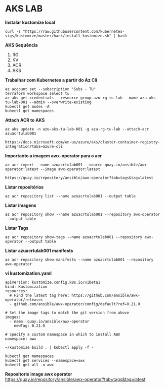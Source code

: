 # AKS LAB

**Instalar kustomize local**
```
curl -s "https://raw.githubusercontent.com/kubernetes-sigs/kustomize/master/hack/install_kustomize.sh" | bash
```

**AKS Sequência**

1. RG
2. KV
3. ACR
4. AKS

**Trabalhar com Kubernetes a partir do Az Cli**
```
az account set --subscription "Subs - TU"
terraform workspace select tu
az aks get-credentials --resource-group azu-rg-tu-lab --name azu-aks-tu-lab-001 --admin --overwrite-existing
kubectl get nodes -A
kubectl get namespaces
```

**Attach ACR to AKS**
```
az aks update -n azu-aks-tu-lab-001 -g azu-rg-tu-lab --attach-acr azuacrtulab001

https://docs.microsoft.com/en-us/azure/aks/cluster-container-registry-integration?tabs=azure-cli
```

**Importanto a imagem awx-operator para o acr**
```
az acr import --name azuacrtulab001 --source quay.io/ansible/awx-operator:latest --image awx-operator:latest

https://quay.io/repository/ansible/awx-operator?tab=tags&tag=latest
```

**Listar repositórios**
```
az acr repository list --name azuacrtulab001 --output table
```

**Listar imagens**
```
az acr repository show --name azuacrtulab001 --repository awx-operator --output table
```

**Listar Tags**
```
az acr repository show-tags --name azuacrtulab001 --repository awx-operator --output table
```

**Listar azuacrtulab001 manifests**
``` 
az acr repository show-manifests --name azuacrtulab001 --repository awx-operator
```

**vi kustomization.yaml**
```
apiVersion: kustomize.config.k8s.io/v1beta1
kind: Kustomization
resources:
  # Find the latest tag here: https://github.com/ansible/awx-operator/releases
  - github.com/ansible/awx-operator/config/default?ref=0.21.0

# Set the image tags to match the git version from above
images:
  - name: quay.io/ansible/awx-operator
    newTag: 0.21.0

# Specify a custom namespace in which to install AWX
namespace: awx
```
```
~/kustomize build . | kubectl apply -f -

kubectl get namespaces
kubectl get services --namespace=awx
kubectl get all -n awx
```

**Repositorio image awx operator**<br>
https://quay.io/repository/ansible/awx-operator?tab=tags&tag=latest